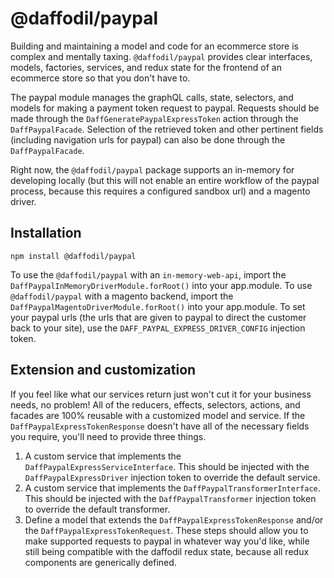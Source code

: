 # @daffodil/paypal

Building and maintaining a model and code for an ecommerce store is complex and mentally taxing. `@daffodil/paypal`
provides clear interfaces, models, factories, services, and redux state for the frontend of an ecommerce store so that you don't have to.

The paypal module manages the graphQL calls, state, selectors, and models for making a payment token request to paypal. Requests should be made through the `DaffGeneratePaypalExpressToken` action through the `DaffPaypalFacade`. Selection of the retrieved token and other pertinent fields (including navigation urls for paypal) can also be done through the `DaffPaypalFacade`.

Right now, the `@daffodil/paypal` package supports an in-memory for developing locally (but this will not enable an entire workflow of the paypal process, because this requires a configured sandbox url) and a magento driver.

## Installation
```
npm install @daffodil/paypal
```

To use the `@daffodil/paypal` with an `in-memory-web-api`, import the `DaffPaypalInMemoryDriverModule.forRoot()` into your app.module. To use `@daffodil/paypal` with a magento backend, import the `DaffPaypalMagentoDriverModule.forRoot()` into your app.module. To set your paypal urls (the urls that are given to paypal to direct the customer back to your site), use the `DAFF_PAYPAL_EXPRESS_DRIVER_CONFIG` injection token.

## Extension and customization
If you feel like what our services return just won't cut it for your business needs, no problem! All of the reducers, effects, selectors, actions, and facades are 100% reusable with a customized model and service. If the `DaffPaypalExpressTokenResponse` doesn't have all of the necessary fields you require, you'll need to provide three things.
1. A custom service that implements the `DaffPaypalExpressServiceInterface`. This should be injected with the `DaffPaypalExpressDriver` injection token to override the default service.
2. A custom service that implements the `DaffPaypalTransformerInterface`. This should be injected with the `DaffPaypalTransformer` injection token to override the default transformer.
3. Define a model that extends the `DaffPaypalExpressTokenResponse` and/or the `DaffPaypalExpressTokenRequest`.
These steps should allow you to make supported requests to paypal in whatever way you'd like, while still being compatible with the daffodil redux state, because all redux components are generically defined.
